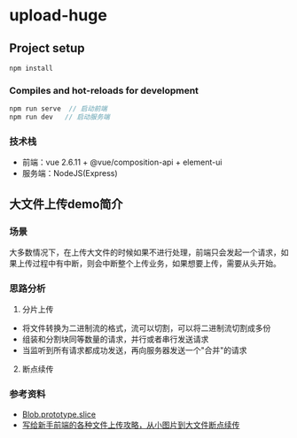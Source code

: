 # upload-huge

## Project setup
```
npm install
```

### Compiles and hot-reloads for development
```javascript
npm run serve  // 启动前端
npm run dev   // 启动服务端 
```

### 技术栈

- 前端：vue 2.6.11 + @vue/composition-api + element-ui
- 服务端：NodeJS(Express)

## 大文件上传demo简介

### 场景

大多数情况下，在上传大文件的时候如果不进行处理，前端只会发起一个请求，如果上传过程中有中断，则会中断整个上传业务，如果想要上传，需要从头开始。

### 思路分析

1. 分片上传
- 将文件转换为二进制流的格式，流可以切割，可以将二进制流切割成多份
- 组装和分割块同等数量的请求，并行或者串行发送请求
- 当监听到所有请求都成功发送，再向服务器发送一个"合并"的请求

2. 断点续传

### 参考资料

- [Blob.prototype.slice]()
- [写给新手前端的各种文件上传攻略，从小图片到大文件断点续传](https://juejin.cn/post/6844903968338870285)

